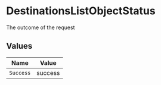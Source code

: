 # DestinationsListObjectStatus

The outcome of the request


## Values

| Name      | Value     |
| --------- | --------- |
| `Success` | success   |